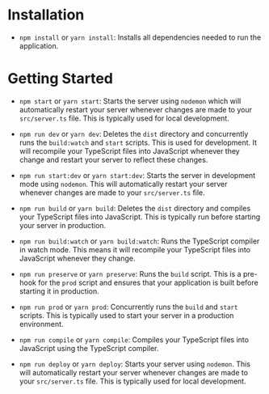 # Installation

- `npm install` or `yarn install`: Installs all dependencies needed to run the application.

# Getting Started

- `npm start` or `yarn start`: Starts the server using `nodemon` which will automatically restart your server whenever
  changes are made to your `src/server.ts` file. This is typically used for local development.


- `npm run dev` or `yarn dev`: Deletes the `dist` directory and concurrently runs the `build:watch` and `start` scripts.
  This is used for development. It will recompile your TypeScript files into JavaScript whenever they change and restart
  your server to reflect these changes.


- `npm run start:dev` or `yarn start:dev`: Starts the server in development mode using `nodemon`. This will
  automatically restart your server whenever changes are made to your `src/server.ts` file.


- `npm run build` or `yarn build`: Deletes the `dist` directory and compiles your TypeScript files into JavaScript. This
  is typically run before starting your server in production.


- `npm run build:watch` or `yarn build:watch`: Runs the TypeScript compiler in watch mode. This means it will recompile
  your TypeScript files into JavaScript whenever they change.


- `npm run preserve` or `yarn preserve`: Runs the `build` script. This is a pre-hook for the `prod` script and ensures
  that your application is built before starting it in production.


- `npm run prod` or `yarn prod`: Concurrently runs the `build` and `start` scripts. This is typically used to start your
  server in a production environment.


- `npm run compile` or `yarn compile`: Compiles your TypeScript files into JavaScript using the TypeScript compiler.


- `npm run deploy` or `yarn deploy`: Starts your server using `nodemon`. This will automatically restart your server
  whenever changes are made to your `src/server.ts` file. This is typically used for local development.
